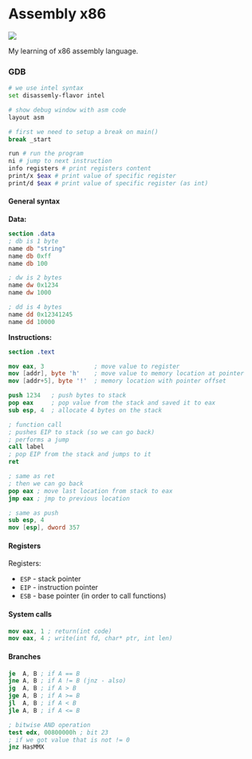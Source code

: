 # Assembly x86

![](https://github.com/vadimgush/asm-x86/workflows/CI/badge.svg)

My learning of x86 assembly language.

### GDB

```bash
# we use intel syntax
set disassemly-flavor intel

# show debug window with asm code
layout asm

# first we need to setup a break on main()
break _start

run # run the program 
ni # jump to next instruction
info registers # print registers content
print/x $eax # print value of specific register
print/d $eax # print value of specific register (as int)
```

#### General syntax

**Data:**
```nasm
section .data
; db is 1 byte
name db "string"
name db 0xff
name db 100

; dw is 2 bytes
name dw 0x1234
name dw 1000

; dd is 4 bytes 
name dd 0x12341245
name dd 10000
```

**Instructions:**
```nasm
section .text

mov eax, 3              ; move value to register
mov [addr], byte 'h'    ; move value to memory location at pointer 
mov [addr+5], byte '!'  ; memory location with pointer offset

push 1234   ; push bytes to stack
pop eax     ; pop value from the stack and saved it to eax
sub esp, 4  ; allocate 4 bytes on the stack

; function call
; pushes EIP to stack (so we can go back)
; performs a jump
call label
; pop EIP from the stack and jumps to it
ret 

; same as ret
; then we can go back
pop eax ; move last location from stack to eax
jmp eax ; jmp to previous location

; same as push
sub esp, 4
mov [esp], dword 357

```

#### Registers

Registers: 
 * `ESP` - stack pointer
 * `EIP` - instruction pointer
 * `ESB` - base pointer (in order to call functions)

#### System calls

```nasm
mov eax, 1 ; return(int code)
mov eax, 4 ; write(int fd, char* ptr, int len)
```

#### Branches

```nasm
je  A, B ; if A == B
jne A, B ; if A != B (jnz - also)
jg  A, B ; if A > B
jge A, B ; if A >= B
jl  A, B ; if A < B
jle A, B ; if A <= B

; bitwise AND operation
test edx, 00800000h ; bit 23
; if we got value that is not != 0
jnz HasMMX
```
